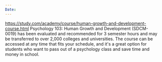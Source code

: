```yaml
---
Date:
---
```

https://study.com/academy/course/human-growth-and-development-course.html
Psychology 103: Human Growth and Development (SDCM-0019) has been evaluated and recommended for 3 semester hours and may be transferred to over 2,000 colleges and universities. The course can be accessed at any time that fits your schedule, and it's a great option for students who want to pass out of a psychology class and save time and money in school.




